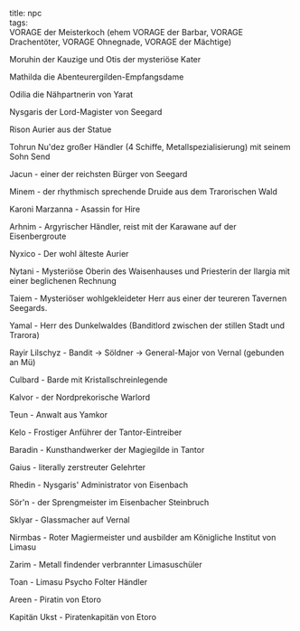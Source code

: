 title: npc  
tags:   
VORAGE der Meisterkoch (ehem VORAGE der Barbar, VORAGE Drachentöter, VORAGE Ohnegnade, VORAGE der Mächtige)

Moruhin der Kauzige und Otis der mysteriöse Kater  

Mathilda die Abenteurergilden-Empfangsdame  

Odilia die Nähpartnerin von Yarat  

Nysgaris der Lord-Magister von Seegard  

Rison Aurier aus der Statue  

Tohrun Nu'dez großer Händler (4 Schiffe, Metallspezialisierung) mit seinem Sohn Send  

Jacun - einer der reichsten Bürger von Seegard  

Minem - der rhythmisch sprechende Druide aus dem Trarorischen Wald  

Karoni Marzanna - Asassin for Hire
  
Arhnim - Argyrischer Händler, reist mit der Karawane auf der Eisenbergroute  

Nyxico - Der wohl älteste Aurier  

Nytani - Mysteriöse Oberin des Waisenhauses und Priesterin der Ilargia mit einer beglichenen Rechnung

Taiem - Mysteriöser wohlgekleideter Herr aus einer der teureren Tavernen Seegards.

Yamal - Herr des Dunkelwaldes (Banditlord zwischen der stillen Stadt und Trarora)

Rayir Lilschyz - Bandit -> Söldner -> General-Major von Vernal (gebunden an Mü)

Culbard - Barde mit Kristallschreinlegende

Kalvor - der Nordprekorische Warlord

Teun - Anwalt aus Yamkor

Kelo - Frostiger Anführer der Tantor-Eintreiber

Baradin - Kunsthandwerker der Magiegilde in Tantor

Gaius - literally zerstreuter Gelehrter

Rhedin - Nysgaris' Administrator von Eisenbach

Sör'n - der Sprengmeister im Eisenbacher Steinbruch

Sklyar - Glassmacher auf Vernal

Nirmbas - Roter Magiermeister und ausbilder am Königliche Institut von Limasu

Zarim - Metall findender verbrannter Limasuschüler

Toan - Limasu Psycho Folter Händler

Areen - Piratin von Etoro

Kapitän Ukst - Piratenkapitän von Etoro